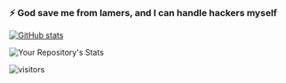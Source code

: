 ### ⚡ God save me from lamers, and I can handle hackers myself

[![GitHub stats](https://github-readme-stats.vercel.app/api?username=cyfive&theme=blue-green)](https://github.com/cyfive)

![Your Repository's Stats](https://github-readme-stats.vercel.app/api/top-langs/?username=cyfive&theme=blue-green)

![visitors](https://visitor-badge.glitch.me/badge?page_id=cyfive)

<!--
**cyfive/cyfive** is a ✨ _special_ ✨ repository because its `README.md` (this file) appears on your GitHub profile.

Here are some ideas to get you started:

- 🔭 I’m currently working on ...
- 🌱 I’m currently learning ...
- 👯 I’m looking to collaborate on ...
- 🤔 I’m looking for help with ...
- 💬 Ask me about ...
- 📫 How to reach me: ...
- 😄 Pronouns: ...
- ⚡ Fun fact: ...
-->
